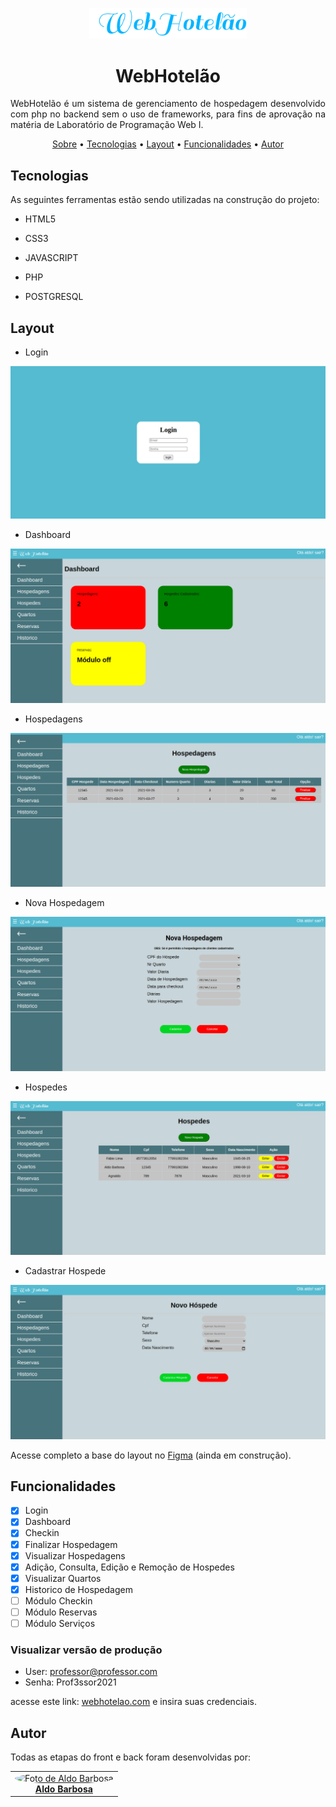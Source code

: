 
<p align="center" id="sobre"><img src="./documentos/logo.png" width="50%"></p>

<h1 align="center">WebHotelão</h1>

<p align="justify">WebHotelão é um sistema de gerenciamento de hospedagem desenvolvido com php no backend sem o uso de frameworks, para fins de aprovação na matéria de Laboratório de Programação Web I.</p>

<p align="center">
  <a href="#sobre">Sobre</a> •
  <a href="#tecnologias">Tecnologias</a> •
  <a href="#layout">Layout</a> •
  <a href="#funcionalidades">Funcionalidades</a> •
  <a href="#autor">Autor</a>
</p>

<h2 id="tecnologias">Tecnologias</h2>

As seguintes ferramentas estão sendo utilizadas na construção do projeto:

- HTML5
- CSS3
- JAVASCRIPT

- PHP
- POSTGRESQL

<h2 id="layout">Layout</h2>

- Login

![Login](documentos/tela_login.png)

- Dashboard

![Dashboard](documentos/dashboard.png)

- Hospedagens

![Dashboard](documentos/read_hospedagens.png)

- Nova Hospedagem

![Dashboard](documentos/nova_hospedagem.png)

- Hospedes

![Dashboard](documentos/read_hospedes.png)

- Cadastrar Hospede

![Dashboard](documentos/cadastrar_hospede.png)

Acesse completo a base do layout no [Figma](https://www.figma.com/file/eOuryb8S4W1TTLD9mdyYkP/webhotelao?node-id=0%3A1) (ainda em construção).

<h2 id="funcionalidades">Funcionalidades</h2>

- [X] Login
- [X] Dashboard
- [X] Checkin
- [X] Finalizar Hospedagem
- [X] Visualizar Hospedagens
- [X] Adição, Consulta, Edição e Remoção de Hospedes
- [x] Visualizar Quartos
- [x] Historico de Hospedagem
- [ ] Módulo Checkin
- [ ] Módulo Reservas
- [ ] Módulo Serviços

<h3>Visualizar versão de produção</h3>

- User: professor@professor.com
- Senha: Prof3ssor2021

acesse este link: [webhotelao.com](https://webhotelao.herokuapp.com/app/login/login.php) e insira suas credenciais.

<h2 id="autor">Autor</h2>
Todas as etapas do front e back foram desenvolvidas por:

<table align="center">
   <tr>
        <td align="center">
            <a href="https://github.com/oaldobarbosa">
                <img style="border-radius: 50%;" src="https://avatars.githubusercontent.com/u/77800438?s=460&u=7f35b038a34ff209ed116a7c0b36c784e1e7ab91&v=4" width="80px;" alt="Foto de Aldo Barbosa"/>
                <br/>
                <b>Aldo Barbosa</b>
            </a>
        </td>
  </tr>
</table>
